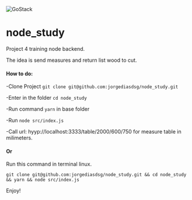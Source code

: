 <img alt="GoStack" src="https://storage.googleapis.com/golden-wind/bootcamp-gostack/header-desafios.png" />

# node_study

Project 4 training node backend.

The idea is send measures and return list wood to cut.

#### How to do:

-Clone Project ``git clone git@github.com:jorgediasdsg/node_study.git``

-Enter in the folder ``cd node_study``

-Run command ``yarn`` in base folder

-Run ``node src/index.js``

-Call url: hyyp://localhost:3333/table/2000/600/750 for measure table in milimeters.

#### Or

Run this command in terminal linux.

``git clone git@github.com:jorgediasdsg/node_study.git && cd node_study && yarn && node src/index.js``

Enjoy!

